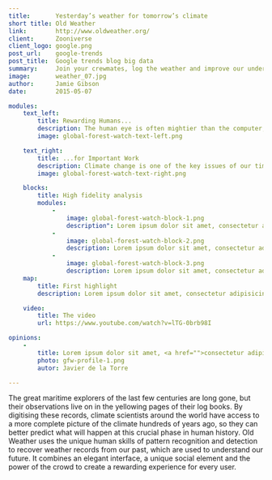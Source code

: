 ```yaml
---
title:       Yesterday’s weather for tomorrow’s climate
short title: Old Weather
link:        http://www.oldweather.org/
client:      Zooniverse
client_logo: google.png
post_url:    google-trends
post_title:  Google trends blog big data
summary:     Join your crewmates, log the weather and improve our understanding of climate change. You might make a Lieutenant one day ;)
image:       weather_07.jpg
author:      Jamie Gibson
date:        2015-05-07

modules:
    text_left:
        title: Rewarding Humans...
        description: The human eye is often mightier than the computer; recognising patterns in hand writing is second nature to us, but sometimes extremely difficult for computers. To get hundreds or thousands of people to lend their eyes and pattern recognition talents, we needed to build a rewarding experience. The beautiful visualisations and the social recognition of efforts keep people on board.  
        image: global-forest-watch-text-left.png

    text_right:
        title: ...for Important Work
        description: Climate change is one of the key issues of our time. Contributing to the science and our understanding of it could help improve our models, so we can prepare for what’s to come. 
        image: global-forest-watch-text-right.png

    blocks:
        title: High fidelity analysis
        modules:
            -
                image: global-forest-watch-block-1.png
                description": Lorem ipsum dolor sit amet, consectetur adipisicing elit, sed do eiusmod tempor incididunt ut labore et dolore magna aliqua.
            -
                image: global-forest-watch-block-2.png
                description: Lorem ipsum dolor sit amet, consectetur adipisicing elit, sed do eiusmod tempor incididunt ut labore et dolore magna aliqua.
            -
                image: global-forest-watch-block-3.png
                description: Lorem ipsum dolor sit amet, consectetur adipisicing elit, sed do eiusmod tempor incididunt ut labore et dolore magna aliqua.
    map:
        title: First highlight
        description: Lorem ipsum dolor sit amet, consectetur adipisicing elit, sed do eiusmod tempor incididunt ut labore et dolore magna aliqua. Ut enim ad minim veniam, quis nostrud exercitation ullamco laboris nisi ut aliquip ex ea commodo consequat. Duis aute irure dolor in reprehenderit in voluptate velit esse cillum dolore eu fugiat nulla pariatur. Excepteur sint occaecat cupidatat non proident, sunt in culpa qui officia deserunt mollit anim id est laborum.

    video:
        title: The video
        url: https://www.youtube.com/watch?v=lTG-0brb98I

opinions:
    -
        title: Lorem ipsum dolor sit amet, <a href="">consectetur adipisicing</a> elit, sed do eiusmod tempor incididunt.
        photo: gfw-profile-1.png
        autor: Javier de la Torre

---
```

The great maritime explorers of the last few centuries are long gone, but their observations live on in the yellowing pages of their log books. By digitising these records, climate scientists around the world have access to a more complete picture of the climate hundreds of years ago, so they can better predict what will happen at this crucial phase in human history. Old Weather uses the unique human skills of pattern recognition and detection to recover weather records from our past, which are used to understand our future. It combines an elegant interface, a unique social element and the power of the crowd to create a rewarding experience for every user. 
